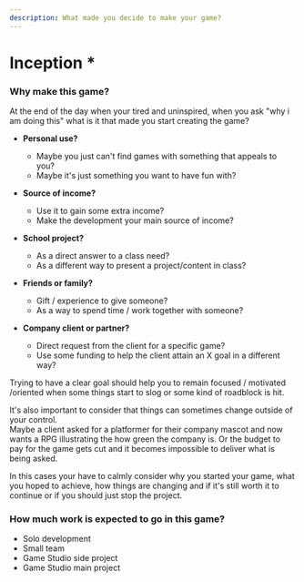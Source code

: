 ```yaml
---
description: What made you decide to make your game?
---
```


# Inception \*

### Why make this game?

At the end of the day when your tired and uninspired, when you ask "why i am doing this" what is it that made you start creating the game?

* **Personal use?**

  * Maybe you just can't find games with something that appeals to you?
  * Maybe it's just something you want to have fun with?

* **Source of income?**
  * Use it to gain some extra income?
  * Make the development your main source of income? 
* **School project?**
  * As a direct answer to a class need? 
  * As a different way to present a project/content in class? 
* **Friends or family?**
  * Gift / experience to give someone?
  * As a way to spend time / work together with someone? 
* **Company client or partner?**
  * Direct request from the client for a specific game?
  * Use some funding to help the client attain an X goal in a different way?

Trying to have a clear goal should help you to remain focused / motivated /oriented when some things start to slog or some kind of roadblock is hit.

It's also important to consider that things can sometimes change outside of your control.  
Maybe a client asked for a platformer for their company mascot and now wants a RPG illustrating the how green the company is. Or the budget to pay for the game gets cut and it becomes impossible to deliver what is being asked.

In this cases your have to calmly consider why you started your game, what you hoped to achieve, how things are changing and if it's still worth it to continue or if you should just stop the project.

### How much work is expected to go in this game?

* Solo development
* Small team 
* Game Studio side project
* Game Studio main project

